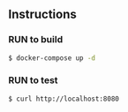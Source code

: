 ## Instructions

### RUN to build

```bash
$ docker-compose up -d
```

### RUN to test
```bash
$ curl http://localhost:8080
```


